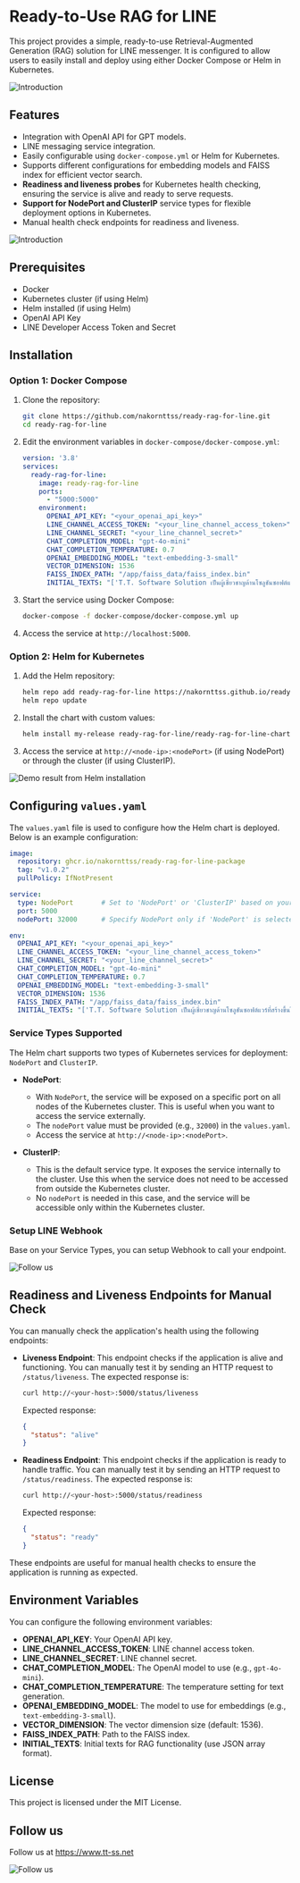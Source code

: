 # Ready-to-Use RAG for LINE

This project provides a simple, ready-to-use Retrieval-Augmented Generation (RAG) solution for LINE messenger. It is configured to allow users to easily install and deploy using either Docker Compose or Helm in Kubernetes.

![Introduction](images/intro.png)

## Features

- Integration with OpenAI API for GPT models.
- LINE messaging service integration.
- Easily configurable using `docker-compose.yml` or Helm for Kubernetes.
- Supports different configurations for embedding models and FAISS index for efficient vector search.
- **Readiness and liveness probes** for Kubernetes health checking, ensuring the service is alive and ready to serve requests.
- **Support for NodePort and ClusterIP** service types for flexible deployment options in Kubernetes.
- Manual health check endpoints for readiness and liveness.

![Introduction](images/linedemo.png)

## Prerequisites

- Docker
- Kubernetes cluster (if using Helm)
- Helm installed (if using Helm)
- OpenAI API Key
- LINE Developer Access Token and Secret

## Installation

### Option 1: Docker Compose

1. Clone the repository:

   ```bash
   git clone https://github.com/nakornttss/ready-rag-for-line.git
   cd ready-rag-for-line
   ```

2. Edit the environment variables in `docker-compose/docker-compose.yml`:

   ```yaml
   version: '3.8'
   services:
     ready-rag-for-line:
       image: ready-rag-for-line
       ports:
         - "5000:5000"
       environment:
         OPENAI_API_KEY: "<your_openai_api_key>"
         LINE_CHANNEL_ACCESS_TOKEN: "<your_line_channel_access_token>"
         LINE_CHANNEL_SECRET: "<your_line_channel_secret>"
         CHAT_COMPLETION_MODEL: "gpt-4o-mini"  
         CHAT_COMPLETION_TEMPERATURE: 0.7  
         OPENAI_EMBEDDING_MODEL: "text-embedding-3-small"
         VECTOR_DIMENSION: 1536
         FAISS_INDEX_PATH: "/app/faiss_data/faiss_index.bin"  
         INITIAL_TEXTS: "['T.T. Software Solution เป็นผู้เชี่ยวชาญด้านโซลูชันซอฟต์แวร์ที่สร้างขึ้นโดยทีมงาน MVP ที่มีความเชี่ยวชาญทางเทคนิค', 'เราเป็นผู้นำในด้านเทคโนโลยีของ Microsoft ในประเทศไทย โดยพัฒนาโซลูชันธุรกิจด้วย ASP.NET, Azure และ C# ด้วยทีม MVP และผู้เชี่ยวชาญ', 'หากต้องการติดต่อเรา: สำนักงานกรุงเทพฯ โทร 086-899-6243, สำนักงานขอนแก่น โทร 061-018-1275, ฝ่ายทรัพยากรบุคคล โทร 061-018-1275 หรืออีเมล hr@tt-ss.net', 'บริการพัฒนาระบบ Back Office Web Application ที่ออกแบบและพัฒนาตามความต้องการเฉพาะขององค์กร', 'บริการพัฒนาระบบ Data Visualization โดยออกแบบและพัฒนา Dashboard ที่ช่วยในการวิเคราะห์และตัดสินใจ', 'บริการให้คำปรึกษา พัฒนา และดูแลระบบบน Azure Cloud โดยทีมงานมืออาชีพ เช่น การย้ายระบบไปยัง Azure Cloud, การพัฒนาโซลูชัน, การให้คำปรึกษาและอบรม รวมถึงการดูแลระบบบน Azure Cloud', 'ผลงานภายในประเทศ: ระบบเผยแพร่ข้อมูลจัดซื้อจัดจ้างภาครัฐของกรุงเทพมหานคร บริษัทได้จัดอบรมการใช้งานระบบนี้ในวันที่ 18 กรกฎาคม 2567 และส่งงานตามกำหนดเวลา ซึ่งแสดงถึงศักยภาพของบริษัท', 'ผลงานในต่างประเทศ: พัฒนาระบบจัดการทรัพยากรในกรณีฉุกเฉิน เช่น ซ่อมแซมโครงสร้างพื้นฐานสาธารณูปโภคและการดับไฟป่า ให้กับลูกค้าใน USA', 'ผู้บริหารของบริษัท: CEO นคร เหรียญตระกูลชัย, CTO คุณป้องกัน, General Manager คุณวัชรพงษ์']"
   ```

3. Start the service using Docker Compose:

   ```bash
   docker-compose -f docker-compose/docker-compose.yml up
   ```

4. Access the service at `http://localhost:5000`.

### Option 2: Helm for Kubernetes

1. Add the Helm repository:

   ```bash
   helm repo add ready-rag-for-line https://nakornttss.github.io/ready-rag-for-line/
   helm repo update
   ```

2. Install the chart with custom values:

   ```bash
   helm install my-release ready-rag-for-line/ready-rag-for-line-chart -f /path/to/your/values.yaml
   ```

3. Access the service at `http://<node-ip>:<nodePort>` (if using NodePort) or through the cluster (if using ClusterIP).

![Demo result from Helm installation](images/helmdemo.png)

## Configuring `values.yaml`

The `values.yaml` file is used to configure how the Helm chart is deployed. Below is an example configuration:

```yaml
image:
  repository: ghcr.io/nakornttss/ready-rag-for-line-package
  tag: "v1.0.2"
  pullPolicy: IfNotPresent

service:
  type: NodePort       # Set to 'NodePort' or 'ClusterIP' based on your deployment
  port: 5000
  nodePort: 32000      # Specify NodePort only if 'NodePort' is selected as the service type

env:
  OPENAI_API_KEY: "<your_openai_api_key>"
  LINE_CHANNEL_ACCESS_TOKEN: "<your_line_channel_access_token>"
  LINE_CHANNEL_SECRET: "<your_line_channel_secret>"
  CHAT_COMPLETION_MODEL: "gpt-4o-mini"
  CHAT_COMPLETION_TEMPERATURE: 0.7
  OPENAI_EMBEDDING_MODEL: "text-embedding-3-small"
  VECTOR_DIMENSION: 1536
  FAISS_INDEX_PATH: "/app/faiss_data/faiss_index.bin"
  INITIAL_TEXTS: "['T.T. Software Solution เป็นผู้เชี่ยวชาญด้านโซลูชันซอฟต์แวร์ที่สร้างขึ้นโดยทีมงาน MVP ที่มีความเชี่ยวชาญทางเทคนิค', 'เราเป็นผู้นำในด้านเทคโนโลยีของ Microsoft ในประเทศไทย โดยพัฒนาโซลูชันธุรกิจด้วย ASP.NET, Azure และ C# ด้วยทีม MVP และผู้เชี่ยวชาญ', 'หากต้องการติดต่อเรา: สำนักงานกรุงเทพฯ โทร 086-899-6243, สำนักงานขอนแก่น โทร 061-018-1275, ฝ่ายทรัพยากรบุคคล โทร 061-018-1275 หรืออีเมล hr@tt-ss.net', 'บริการพัฒนาระบบ Back Office Web Application ที่ออกแบบและพัฒนาตามความต้องการเฉพาะขององค์กร', 'บริการพัฒนาระบบ Data Visualization โดยออกแบบและพัฒนา Dashboard ที่ช่วยในการวิเคราะห์และตัดสินใจ', 'บริการให้คำปรึกษา พัฒนา และดูแลระบบบน Azure Cloud โดยทีมงานมืออาชีพ เช่น การย้ายระบบไปยัง Azure Cloud, การพัฒนาโซลูชัน, การให้คำปรึกษาและอบรม รวมถึงการดูแลระบบบน Azure Cloud', 'ผลงานภายในประเทศ: ระบบเผยแพร่ข้อมูลจัดซื้อจัดจ้างภาครัฐของกรุงเทพมหานคร บริษัทได้จัดอบรมการใช้งานระบบนี้ในวันที่ 18 กรกฎาคม 2567 และส่งงานตามกำหนดเวลา ซึ่งแสดงถึงศักยภาพของบริษัท', 'ผลงานในต่างประเทศ: พัฒนาระบบจัดการทรัพยากรในกรณีฉุกเฉิน เช่น ซ่อมแซมโครงสร้างพื้นฐานสาธารณูปโภคและการดับไฟป่า ให้กับลูกค้าใน USA', 'ผู้บริหารของบริษัท: CEO นคร เหรียญตระกูลชัย, CTO คุณป้องกัน, General Manager คุณวัชรพงษ์']"
```

### Service Types Supported

The Helm chart supports two types of Kubernetes services for deployment: `NodePort` and `ClusterIP`.

- **NodePort**:
  - With `NodePort`, the service will be exposed on a specific port on all nodes of the Kubernetes cluster. This is useful when you want to access the service externally.
  - The `nodePort` value must be provided (e.g., `32000`) in the `values.yaml`.
  - Access the service at `http://<node-ip>:<nodePort>`.

- **ClusterIP**:
  - This is the default service type. It exposes the service internally to the cluster. Use this when the service does not need to be accessed from outside the Kubernetes cluster.
  - No `nodePort` is needed in this case, and the service will be accessible only within the Kubernetes cluster.

### Setup LINE Webhook

Base on your Service Types, you can setup Webhook to call your endpoint.

![Follow us](images/setuplinewebhook.png)

## Readiness and Liveness Endpoints for Manual Check

You can manually check the application's health using the following endpoints:

- **Liveness Endpoint**: This endpoint checks if the application is alive and functioning. You can manually test it by sending an HTTP request to `/status/liveness`. The expected response is:

  ```bash
  curl http://<your-host>:5000/status/liveness
  ```

  Expected response:

  ```json
  {
    "status": "alive"
  }
  ```

- **Readiness Endpoint**: This endpoint checks if the application is ready to handle traffic. You can manually test it by sending an HTTP request to `/status/readiness`. The expected response is:

  ```bash
  curl http://<your-host>:5000/status/readiness
  ```

  Expected response:

  ```json
  {
    "status": "ready"
  }
  ```

These endpoints are useful for manual health checks to ensure the application is running as expected.

## Environment Variables

You can configure the following environment variables:

- **OPENAI_API_KEY**: Your OpenAI API key.
- **LINE_CHANNEL_ACCESS_TOKEN**: LINE channel access token.
- **LINE_CHANNEL_SECRET**: LINE channel secret.
- **CHAT_COMPLETION_MODEL**: The OpenAI model to use (e.g., `gpt-4o-mini`).
- **CHAT_COMPLETION_TEMPERATURE**: The temperature setting for text generation.
- **OPENAI_EMBEDDING_MODEL**: The model to use for embeddings (e.g., `text-embedding-3-small`).
- **VECTOR_DIMENSION**: The vector dimension size (default: 1536).
- **FAISS_INDEX_PATH**: Path to the FAISS index.
- **INITIAL_TEXTS**: Initial texts for RAG functionality (use JSON array format).

## License

This project is licensed under the MIT License.

## Follow us

Follow us at https://www.tt-ss.net

![Follow us](images/ttss.png)